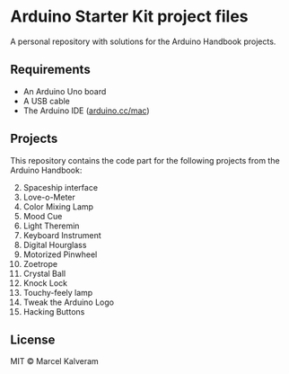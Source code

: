 # Arduino Starter Kit project files

A personal repository with solutions for the Arduino Handbook projects.

## Requirements

- An Arduino Uno board
- A USB cable
- The Arduino IDE ([arduino.cc/mac](https://arduino.cc/mac))

## Projects

This repository contains the code part for the following projects from the Arduino Handbook:

2. Spaceship interface
3. Love-o-Meter
4. Color Mixing Lamp
5. Mood Cue
6. Light Theremin
7. Keyboard Instrument
8. Digital Hourglass
9. Motorized Pinwheel
10. Zoetrope
11. Crystal Ball
12. Knock Lock
13. Touchy-feely lamp
14. Tweak the Arduino Logo
15. Hacking Buttons 

## License

MIT © Marcel Kalveram